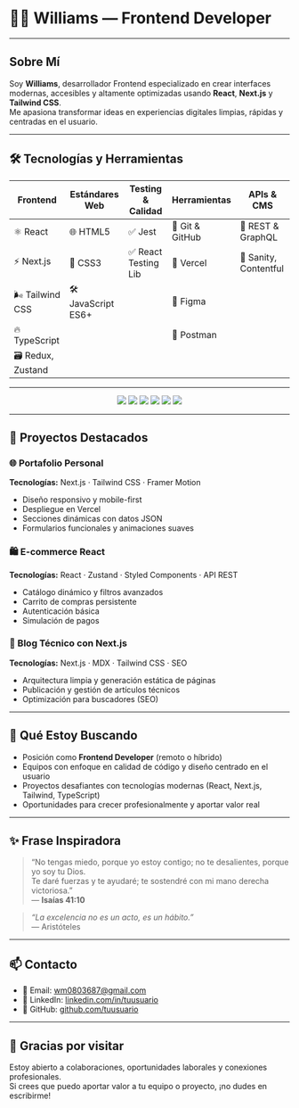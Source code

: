 # 👨‍💻 Williams — Frontend Developer

---

## Sobre Mí

Soy **Williams**, desarrollador Frontend especializado en crear interfaces modernas, accesibles y altamente optimizadas usando **React**, **Next.js** y **Tailwind CSS**.  
Me apasiona transformar ideas en experiencias digitales limpias, rápidas y centradas en el usuario.

---

## 🛠️ Tecnologías y Herramientas

| Frontend            | Estándares Web       | Testing & Calidad     | Herramientas         | APIs & CMS           |
|---------------------|---------------------|----------------------|---------------------|---------------------|
| ⚛️ React            | 🌐 HTML5            | ✅ Jest              | 🧰 Git & GitHub      | 🔗 REST & GraphQL   |
| ⚡ Next.js           | 🎨 CSS3             | ✅ React Testing Lib  | 🚀 Vercel           | 📝 Sanity, Contentful|
| 🌬️ Tailwind CSS     | 🛠️ JavaScript ES6+  |                      | 🎨 Figma            |                     |
| 🔥 TypeScript       |                     |                      | 📡 Postman           |                     |
| 🗃️ Redux, Zustand   |                     |                      |                     |                     |

---

<p align="center">
  <img src="https://img.shields.io/badge/React-20232A?style=flat&logo=react&logoColor=61DAFB"/>
  <img src="https://img.shields.io/badge/Next.js-000?style=flat&logo=next.js&logoColor=fff"/>
  <img src="https://img.shields.io/badge/TailwindCSS-38B2AC?style=flat&logo=tailwindcss&logoColor=fff"/>
  <img src="https://img.shields.io/badge/TypeScript-3178C6?style=flat&logo=typescript&logoColor=fff"/>
  <img src="https://img.shields.io/badge/JavaScript-f7df1e?style=flat&logo=javascript&logoColor=black"/>
  <img src="https://img.shields.io/badge/Figma-fff?style=flat&logo=figma"/>
</p>

---

## 🚀 Proyectos Destacados

### 🌐 Portafolio Personal  
**Tecnologías:** Next.js · Tailwind CSS · Framer Motion  
- Diseño responsivo y mobile-first  
- Despliegue en Vercel  
- Secciones dinámicas con datos JSON  
- Formularios funcionales y animaciones suaves  

### 🛍️ E-commerce React  
**Tecnologías:** React · Zustand · Styled Components · API REST  
- Catálogo dinámico y filtros avanzados  
- Carrito de compras persistente  
- Autenticación básica  
- Simulación de pagos  

### 🧠 Blog Técnico con Next.js  
**Tecnologías:** Next.js · MDX · Tailwind CSS · SEO  
- Arquitectura limpia y generación estática de páginas  
- Publicación y gestión de artículos técnicos  
- Optimización para buscadores (SEO)  

---

## 💼 Qué Estoy Buscando

- Posición como **Frontend Developer** (remoto o híbrido)  
- Equipos con enfoque en calidad de código y diseño centrado en el usuario  
- Proyectos desafiantes con tecnologías modernas (React, Next.js, Tailwind, TypeScript)  
- Oportunidades para crecer profesionalmente y aportar valor real  

---

## ✨ Frase Inspiradora

> “No tengas miedo, porque yo estoy contigo; no te desalientes, porque yo soy tu Dios.  
> Te daré fuerzas y te ayudaré; te sostendré con mi mano derecha victoriosa.”  
> — **Isaías 41:10**

> _“La excelencia no es un acto, es un hábito.”_  
> — Aristóteles

---

## 📫 Contacto

- 📧 Email: [wm0803687@gmail.com](mailto:wm0803687@gmail.com)  
- 💼 LinkedIn: [linkedin.com/in/tuusuario](https://linkedin.com/in/tuusuario)  
- 🐙 GitHub: [github.com/tuusuario](https://github.com/tuusuario)  

---

## 🙌 Gracias por visitar

Estoy abierto a colaboraciones, oportunidades laborales y conexiones profesionales.  
Si crees que puedo aportar valor a tu equipo o proyecto, ¡no dudes en escribirme!
